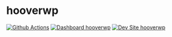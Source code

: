# hooverwp

[![Github Actions](https://github.com/ryanshoover/hooverwp/actions/workflows/build_deploy_and_test.yml/badge.svg)](https://github.com/ryanshoover/hooverwp/actions/workflows/build_deploy_and_test.yml)
[![Dashboard hooverwp](https://img.shields.io/badge/dashboard-hooverwp-yellow.svg)](https://dashboard.pantheon.io/sites/29a78a32-c3bb-4abf-a728-275019fd65bf#dev/code)
[![Dev Site hooverwp](https://img.shields.io/badge/site-hooverwp-blue.svg)](http://dev-hooverwp.pantheonsite.io/)